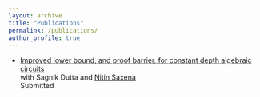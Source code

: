 ```yaml
---
layout: archive
title: "Publications"
permalink: /publications/
author_profile: true
---
```


* [Improved lower bound, and proof barrier, for constant depth algebraic circuits
](https://bhargavcs.github.io/files/lst-limitations.pdf)  
with Sagnik Dutta and [Nitin Saxena](https://www.cse.iitk.ac.in/users/nitin/)  
Submitted
